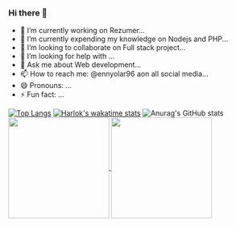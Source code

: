 ### Hi there 👋

- 🔭 I’m currently working on Rezumer...
- 🌱 I’m currently expending my knowledge on Nodejs and PHP...
- 👯 I’m looking to collaborate on Full stack project...
- 🤔 I’m looking for help with ...
- 💬 Ask me about Web development...
- 📫 How to reach me: @ennyolar96 aon all social media...
- 😄 Pronouns: ...
- ⚡ Fun fact: ...

[![Top Langs](https://github-readme-stats.vercel.app/api/top-langs/?username=anuraghazra&layout=pie)](https://github.com/ennyolar96/github-readme-stats)
[![Harlok's wakatime stats](https://github-readme-stats.vercel.app/api/wakatime?username=ennyolar96)](https://github.com/ennyolar96/github-readme-stats)
![Anurag's GitHub stats](https://github-readme-stats.vercel.app/api?username=ennyolar96&show_icons=true&theme=radical)
<a href="https://github.com/ennyolar96/github-readme-stats">
  <img height=200 align="center" src="https://github-readme-stats.vercel.app/api?username=ennyolar96" />
</a>
<a href="https://github.com/ennyolar96/convoychat">
  <img height=200 align="center" src="https://github-readme-stats.vercel.app/api/top-langs?username=ennyolar96&layout=compact&langs_count=8&card_width=320" />
</a>

